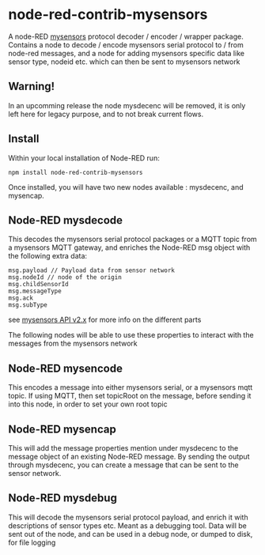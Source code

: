 # node-red-contrib-mysensors

A node-RED [mysensors](http://www.mysensors.org) protocol decoder / encoder / wrapper package.
Contains a node to decode / encode mysensors serial protocol to / from node-red messages, and a node for adding mysensors specific data like sensor type, nodeid etc. which can then be sent to mysensors network

## Warning!
In an upcomming release the node mysdecenc will be removed, it is only left
here for legacy purpose, and to not break current flows.

## Install

Within your local installation of Node-RED run:

`npm install node-red-contrib-mysensors`

Once installed, you will have two new nodes available : mysdecenc, and mysencap.

## Node-RED mysdecode

This decodes the mysensors serial protocol packages or a MQTT topic from a mysensors MQTT gateway, and enriches the Node-RED msg object with the following extra data:

```
msg.payload // Payload data from sensor network
msg.nodeId // node of the origin
msg.childSensorId
msg.messageType
msg.ack
msg.subType
```

see [mysensors API v2.x](http://www.mysensors.org/download/serial_api_20) for more info on the different parts

The following nodes will be able to use these properties to interact with the messages from the mysensors network

## Node-RED mysencode

This encodes a message into either mysensors serial, or a mysensors mqtt
topic. If using MQTT, then set topicRoot on the message, before sending it
into this node, in order to set your own root topic

## Node-RED mysencap

This will add the message properties mention under mysdecenc to the message object of an existing Node-RED message. By sending the output through mysdecenc, you can create a message that can be sent to the sensor network.

## Node-RED mysdebug

This will decode the mysensors serial protocol payload, and enrich it with descriptions of sensor types etc. Meant as a debugging tool. Data will be sent out of the node, and can be used in a debug node, or dumped to disk, for file logging
